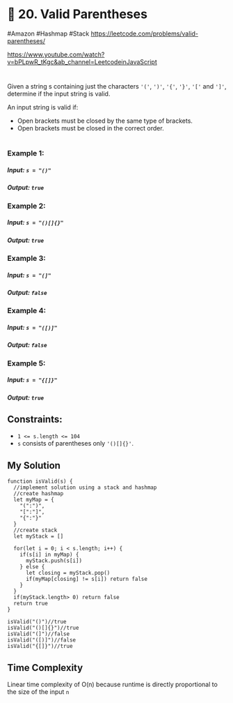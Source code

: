 # 🌴 20. Valid Parentheses
#Amazon #Hashmap #Stack 
https://leetcode.com/problems/valid-parentheses/

https://www.youtube.com/watch?v=bPLpwR_tKgc&ab_channel=LeetcodeinJavaScript
#

Given a string s containing just the characters `'('`, `')'`, `'{'`, `'}'`, `'['` and `']'`, determine if the input string is valid.

An input string is valid if:
- Open brackets must be closed by the same type of brackets.
- Open brackets must be closed in the correct order.
#
### Example 1:
##### Input: `s = "()"`
##### Output: `true`
### Example 2:
##### Input: `s = "()[]{}"`
##### Output: `true`
### Example 3:
##### Input: `s = "(]"`
##### Output: `false`
### Example 4:
##### Input: `s = "([)]"`
##### Output: `false`
### Example 5:
##### Input: `s = "{[]}"`
##### Output: `true`
 
## Constraints:
- `1 <= s.length <= 104`
- `s` consists of parentheses only `'()[]{}'`.

## My Solution
````
function isValid(s) {
  //implement solution using a stack and hashmap
  //create hashmap
  let myMap = {
    "(":")",
    "[":"]",
    "{":"}"
  }
  //create stack
  let myStack = []
  
  for(let i = 0; i < s.length; i++) {
    if(s[i] in myMap) {
      myStack.push(s[i])
    } else {
      let closing = myStack.pop()
      if(myMap[closing] != s[i]) return false
    }
  }
  if(myStack.length> 0) return false
  return true
}

isValid("()")//true
isValid("()[]{}")//true
isValid("(]")//false
isValid("([)]")//false
isValid("{[]}")//true
````
## Time Complexity

Linear time complexity of O(n) because runtime is directly proportional to the size of the input `n`

